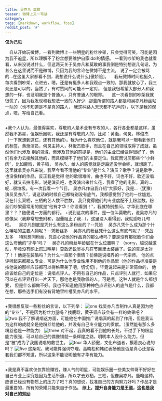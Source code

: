 ```yaml
---                                                                                         
title: 吴亦凡 莫敢                                                                            
teaser: 微博上又一骂战                    
category:                                                                              
tags: [markdown, workflow, foss]                                                            
reddit_post: '#'                                                                            
--- 
```

**仅为己见**

&ensp;&ensp;自从开始玩微博，一看到微博上一些明星的粉丝吵架，只会觉得可笑，可能是因为我不追星，所以理解不了粉丝想要维护自家idol的情感。
一看到吵架的我也就看看，从来没说过什么，但这两天关于吴亦凡和莫敢的事我倒是特别想说几句话，为甚么在这里说而不是微博，只因为我的言论在微博不是主流，
说了一定会被骂的...在这里大家都看不到，我想说什么说什么[傲娇脸]。
&ensp;&ensp;我玩微博时间也挺久，每次看到吵架，点进去，嗯，还是有挺多人和我观点一致的，那我就放心了，我三观还是可以的，当然了，有时赞同的可能不一定对，
但是我很希望大部分人和我想的一样，也证明我是个普通人，只有普通人的眼界。
&ensp;&ensp;这一次看到的吵架我就很慌了，因为我发现和我想法一致的人好少...那些所谓的路人都是和吴亦凡粉丝站一队的（也不知道是不是真的路人，
我这种路人天天都不吭声的），以下是我的观点，嗯，写给自己看。

---------------------------------
+我个人认为，最值得喜欢，尊敬的人是术业有专攻的人，各行各业都是这样，虽然我不追星，但娱乐圈呢，我还是有尊敬的人的，比如：黄渤，何炅，林俊杰
（一下就想到这仨，还有其他的）。我为什么喜欢他仨，就是我可以一眼看到他们的标签，黄渤演员，何炅主持人，林俊杰歌手，而且在自己的领域取得了成就，虽然他们也涉及
别的领域，但涉及其他的前提是，他们的主业已经做得很好了，他们有余力去接触其他的，而且模糊不了他们的主要定位。我反而讨厌那些个“小鲜肉”，比如鹿晗，黄子韬，
吴亦凡，给人的感觉就是走路还没学会呢，就想跑了。这里就拿吴亦凡来说，我至今看不清他的“专业”是什么？演员？歌手？说是歌手，也没像样的作品，反正我是觉得
他的歌很难听，曲也不好，词也不好，歌还没唱好，就又去拍电影。说是演员吧，也没演出来什么花，我看了他的电影，真的...呃...很垃圾。有一次我看一个节目，
吴亦凡作自我介绍“大家好，我是...（犹豫）演员吴亦凡”，说这话的时候自己都特别没有底气，我都感觉到了他的一丝尴尬。现在什么双栖，三栖的艺人数不胜数，
我只觉得他们的专业度配不上粉丝数。粉丝们吵架最常用的就是“他有才华！你没看到！”，我就特别想问，才华到底在哪里？？？随便说一方面的都行。
+说到这次的事件，是一位叫莫敢的，说吴亦凡的歌像屎（我非常想去附和，胆量阻止了我...）。这里没人看得到，我就感叹几句吧。
&ensp;&ensp;吴亦凡到底是凭什么有这么多粉丝的？--凭脸
&ensp;&ensp;吴亦凡凭什么成为那个什么嘻哈的主要人物呢？--凭粉丝多
&ensp;&ensp;吴亦凡的粉丝凭什么这么有底气呢？--凭战友多
&ensp;&ensp;特别想问粉丝，凭良心说他的作品真的那么棒吗？要是没有那张脸你们会这么夸他的“才华”吗？
&ensp;&ensp;吴亦凡的粉丝年龄层在什么位置啊？
（sorry，越说越激动，毕竟没有网上怼过明星）莫敢还说吴亦凡在节目里太装逼了。说的真是太对了！！他是在装酷吗？为什么一直那个表情？彷佛是说唱界的一代宗师，
他的点评听起来都那么专业，可是为什么他专业性用不到他的作品里（他的作品标准要是按他说的那样应该都可以得格莱美了吧，切切切），毕竟说起来是非常简单的，
他应该给自己的定位是：说唱点评人。不用有自己的作品，只点评别人就行，如果它可以在点评界打出一片天下，那他也是我敬佩的人，可是呢，这种人就是什么都想要，
但是什么都做不好。我也不知道他用那种神色点评别人的底气是什么，我都在想，那些选手们有没有背地里吐槽吴亦凡的水平。

------------------------------------
+我很想反驳一些粉丝的言论，以下列举：
![one](https://i.loli.net/2018/07/24/5b571db58f5d7.png)
找吴亦凡当制作人真是因为他的“专业”，不是因为粉丝力量吗？找鹿晗，黄子韬应该会有一样的效果吧？
![two](https://i.loli.net/2018/07/24/5b571db59e96d.png)
我不了解说唱这方面，可能他在中国推广说唱真的起到了作用，但是我认为这样的成就全是他粉丝给他的，并没有自己专业能力的贡献。（虽然能有那么多粉丝也是一种能力）
![three](https://i.loli.net/2018/07/24/5b571db5ac974.png)
对不起，我真的看不到他的长处，不过手下的粉丝能力很强，可以给自己的偶像铺就一条辉煌之路，明明本人没什么能力，但是“被”成为了我国说唱的救世主。
![four](https://i.loli.net/2018/07/24/5b571db5acb02.png)
华人骄傲，文化布道者，摸着良心说的吗？
![five](https://i.loli.net/2018/07/24/5b571db5acb02.png) 
这条呢，我可能算强词夺理。高晓松和韩红表扬他是否是真心还是客套我们都不知道，所以这条不能证明他有才华有能力。

-----------------------------
+我是真不喜欢仅仅靠脸赚钱，赚人气的明星，可能娱乐圈一些美女帅哥不好好在自己专业上深究是因为生活所迫，所以才去双栖，三栖，但像吴亦凡，鹿晗这种，
应该已经没有物质上的压力了吧？真的想说，找准自己的方向努力好吗？作品才是最重要的，所有的荣耀只能来自于作品。
**综上，提升自身能力是王道，这也是我对自己的勉励**
